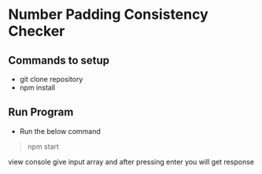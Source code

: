 # Number Padding Consistency Checker

## Commands to setup

* git clone repository
* npm install

## Run Program
* Run the below command
> npm start

view console give input array and after pressing enter you will get response